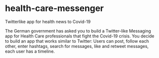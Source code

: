 # health-care-messenger
Twitterlike app for health news to Covid-19

The German government has asked you to build a Twitter-like Messaging app for Health Care professionals that fight the Covid-19 crisis. You decide to build an app that works similar to Twitter: Users can post, follow each other, enter hashtags, search for messages, like and retweet messages, each user has a timeline.
